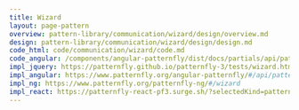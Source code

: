 ```yaml
---
title: Wizard
layout: page-pattern
overview: pattern-library/communication/wizard/design/overview.md
design: pattern-library/communication/wizard/design/design.md
code_html: code/communication/wizard/code.md
code_angular: /components/angular-patternfly/dist/docs/partials/api/patternfly.wizard.component.pfWizard.html
impl_jquery: https://patternfly.github.io/patternfly-3/tests/wizard.html
impl_angular: https://www.patternfly.org/angular-patternfly/#/api/patternfly.wizard.component:pfWizard
impl_ng: https://www.patternfly.org/patternfly-ng/#/wizard
impl_react: https://patternfly-react-pf3.surge.sh/?selectedKind=patternfly-react%2FCommunication%2FWizard%2FComponents&selectedStory=Wizard
---
```


